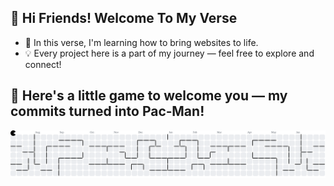 ## 👋 Hi Friends! Welcome To My Verse 

- 🌱 In this verse, I'm learning how to bring websites to life.  
- 💡 Every project here is a part of my journey — feel free to explore and connect!

## 👾 Here's a little game to welcome you — my commits turned into Pac‑Man!

<picture>
  <source media="(prefers-color-scheme: dark)" srcset="https://raw.githubusercontent.com/F-CBRL/F-CBRL/output/pacman-contribution-graph-dark.svg">
  <source media="(prefers-color-scheme: light)" srcset="https://raw.githubusercontent.com/F-CBRL/F-CBRL/output/pacman-contribution-graph.svg">
  <img alt="pacman contribution graph" src="https://raw.githubusercontent.com/F-CBRL/F-CBRL/output/pacman-contribution-graph.svg">
</picture>

###
